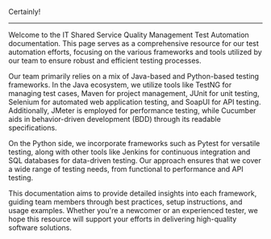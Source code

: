 Certainly!


---

Welcome to the IT Shared Service Quality Management Test Automation documentation. This page serves as a comprehensive resource for our test automation efforts, focusing on the various frameworks and tools utilized by our team to ensure robust and efficient testing processes.

Our team primarily relies on a mix of Java-based and Python-based testing frameworks. In the Java ecosystem, we utilize tools like TestNG for managing test cases, Maven for project management, JUnit for unit testing, Selenium for automated web application testing, and SoapUI for API testing. Additionally, JMeter is employed for performance testing, while Cucumber aids in behavior-driven development (BDD) through its readable specifications.

On the Python side, we incorporate frameworks such as Pytest for versatile testing, along with other tools like Jenkins for continuous integration and SQL databases for data-driven testing. Our approach ensures that we cover a wide range of testing needs, from functional to performance and API testing.

This documentation aims to provide detailed insights into each framework, guiding team members through best practices, setup instructions, and usage examples. Whether you're a newcomer or an experienced tester, we hope this resource will support your efforts in delivering high-quality software solutions.

